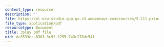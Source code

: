 ```yaml
---
content_type: resource
description: ''
file: https://ol-ocw-studio-app-qa.s3.amazonaws.com/courses/5-111-principles-of-chemical-science-fall-2008/dc8533ec83838c9ff255743c278dc54f_eyDAcbzXgb4.pdf
file_type: application/pdf
resourcetype: Document
title: 3play pdf file
uid: dc8533ec-8383-8c9f-f255-743c278dc54f
---
```

